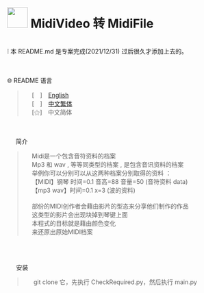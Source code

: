 # <img src="https://cdn.discordapp.com/attachments/879008540839256134/996740051323068466/unknown.png" width=48> **MidiVideo 转 MidiFile**
<br>
❕ 本 README.md 是专案完成(2021/12/31) 过后很久才添加上去的。 <br>
<br>
&nbsp;

🌐 README 语言
>&emsp;&nbsp;[　]　[English](https://github.com/mcg25035/MidiVideo2MidiFile/blob/master/README.md)<br>
&emsp;&nbsp;[　]　[中文繁体](https://github.com/mcg25035/MidiVideo2MidiFile/blob/master/README/README_TC.md)<br>
&emsp;&nbsp;[⚝]　中文简体

<br><br>
<img src="https://media.discordapp.net/attachments/763787703958372402/992695856492982352/unknown.png" width=16> 简介

>&emsp;&nbsp;Midi是一个包含音符资料的档案<br>
>&emsp;&nbsp;Mp3 和 wav , 等等同类型的档案 , 是包含音讯资料的档案<br>
>&emsp;&nbsp;举例你可以分别可以从这两种档案分别取得的资料 ：<br>
>&emsp;&nbsp;【MIDI】钢琴 时间=0.1 音高=88 音量=50 (音符资料 data)<br>
>&emsp;&nbsp;【mp3 wav】时间=0.1  x=3 (波的资料)<br>
><br>
>&emsp;&nbsp;部份的MIDI创作者会藉由影片的型态来分享他们制作的作品<br>
>&emsp;&nbsp;这类型的影片会出现块掉到琴键上面<br>
>&emsp;&nbsp;本程式的目标就是藉由颜色变化<br>
>&emsp;&nbsp;来还原出原始MIDI档案

<br><br>

<img src="https://cdn.discordapp.com/attachments/763787703958372402/992716242706255932/unknown.png" width=17> 安装

>&emsp;&nbsp; git clone 它，先执行 CheckRequired.py，然后执行 main.py
